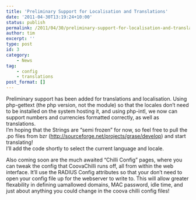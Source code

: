 ```yaml
---
title: 'Preliminary Support for Localisation and Translations'
date: '2011-04-30T13:19:24+10:00'
status: publish
permalink: /2011/04/30/preliminary-support-for-localisation-and-translations
author: tim
excerpt: ''
type: post
id: 3
category:
    - News
tag:
    - config
    - translations
post_format: []
---
```

Preliminary support has been added for translations and localisation. Using php-gettext (the php version, not the module) so that the locales don’t need to be installed on the system hosting it, and using php-intl, we now can support numbers and currencies formatted correctly, as well as translations.  
I’m hoping that the Strings are “semi frozen” for now, so feel free to pull the .po files from bzr (http://sourceforge.net/projects/grase/develop) and start translating!  
I’ll add the code shortly to select the current language and locale.

Also coming soon are the much awaited “Chilli Config” pages, where you can tweak the config that CoovaChilli runs off, all from within the web interface. It’ll use the RADIUS Config attributes so that your don’t need to open your config file up for the webserver to write to. This will allow greater flexability in defining uamallowed domains, MAC password, idle time, and just about anything you could change in the coova chilli config files!